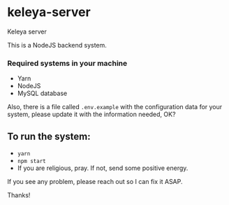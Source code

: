 # keleya-server
Keleya server

This is a NodeJS backend system.

### Required systems in your machine
* Yarn
* NodeJS
* MySQL database

Also, there is a file called `.env.example` with the configuration data for your system, please update it with the information needed, OK?

To run the system:
- 
* `yarn`
* `npm start` 
* If you are religious, pray. If not, send some positive energy.

If you see any problem, please reach out so I can fix it ASAP.

Thanks!

